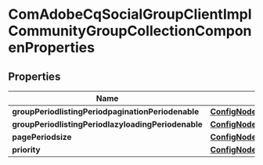 
# ComAdobeCqSocialGroupClientImplCommunityGroupCollectionComponenProperties

## Properties
Name | Type | Description | Notes
------------ | ------------- | ------------- | -------------
**groupPeriodlistingPeriodpaginationPeriodenable** | [**ConfigNodePropertyBoolean**](ConfigNodePropertyBoolean.md) |  |  [optional]
**groupPeriodlistingPeriodlazyloadingPeriodenable** | [**ConfigNodePropertyBoolean**](ConfigNodePropertyBoolean.md) |  |  [optional]
**pagePeriodsize** | [**ConfigNodePropertyInteger**](ConfigNodePropertyInteger.md) |  |  [optional]
**priority** | [**ConfigNodePropertyInteger**](ConfigNodePropertyInteger.md) |  |  [optional]



